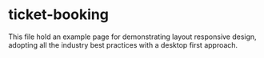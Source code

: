 # ticket-booking
This file hold an example page for demonstrating layout responsive design, adopting all the industry best practices with a desktop first approach.
